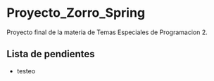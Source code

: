 # Proyecto_Zorro_Spring
Proyecto final de la materia de Temas Especiales de Programacion 2.
## Lista de pendientes

- testeo
  
